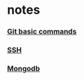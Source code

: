 # notes

### [Git basic commands](https://github.com/adarshkumar714/notes/blob/main/git.md)
### [SSH](https://github.com/adarshkumar714/notes/blob/main/ssh.md)
### [Mongodb](https://github.com/adarshkumar714/notes/blob/main/mongodb.md)
